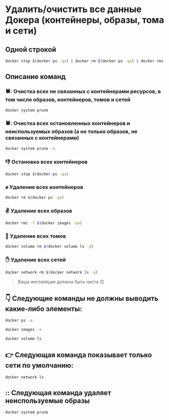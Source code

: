 # Удалить/очистить все данные Докера (контейнеры, образы, тома и сети)

## Одной строкой

```bash
docker stop $(docker ps -qa) | docker rm $(docker ps -qa) | docker rmi -f $(docker images -qa) | docker volume rm $(docker volume ls -q) | docker network rm $(docker network ls -q)
```
## Описание команд

### 🕷️: Очистка всех не связанных с контейнерами ресурсов, в том числе образов, контейнеров, томов и сетей
```bash
docker system prune
```

### 🕷️: Очистка всех остановленных контейнеров и неиспользуемых образов (а не только образов, не связанных с контейнерами)
```bash
docker system prune -a
```

### :thumbsdown: Остановка всех контейнеров

```bash
docker stop $(docker ps -qa)
```

### :fist: Удаление всех контейнеров

```bash
docker rm $(docker ps -qa)
```

### :v: Удаление всех образов

```bash
docker rmi -f $(docker images -qa)
```

### :wave: Удаление всех томов

```bash
docker volume rm $(docker volume ls -q)
```

### :hand: Удаление всех сетей

```bash
docker network rm $(docker network ls -q)
```

> Ваша инсталяция должна быть чиста :blush:

## :point_down: Следующие команды не должны выводить какие-либо элементы:

```bash
docker ps -a
```

```bash
docker images -a 
```

```bash
docker volume ls
```

## :point_right: Следующая команда показывает только сети по умолчанию:

```bash
docker network ls
```

## :: Следующая команда удаляет неиспользуемые образы

```bash
docker system prune
```

